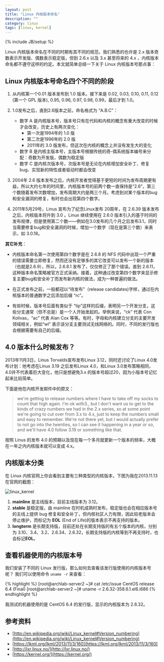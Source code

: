 ```yaml
---
layout: post
title: "Linux 内核版本命名"
description: ""
category: linux 
tags: [linux, kernel]
---
```

{% include JB/setup %}


Linux 内核版本命名在不同的时期有其不同的规范，我们熟悉的也许是 2.x 版本奇数表示开发版、偶数表示稳定版，但到 2.6.x 以及 3.x 甚至将来的 4.x ，内核版本命名都不遵守这样的约定。本文就简单总结一下关于 Linux 内核版本号那点事：

## Linux 内核版本号命名四个不同的阶段

1. 从内核第一个0.01 版本发布到 1.0 版本。接下来是 0.02, 0.03, 0.10, 0.11, 0.12 (第一个 GPL 版本), 0.95, 0.96, 0.97, 0.98, 0.99，最后才到 1.0。

2. 1.0发布之后，直到2.6版本之前，命名格式为 “A.B.C”：
	* 数字 A 是内核版本号，版本号只有在代码和内核的概念有重大改变的时候才会改变，历史上有两次变化：
		* 第一次是1994年的 1.0 版
		* 第二次是1996年的 2.0 版
		* 2011年的 3.0 版发布，但这次在内核的概念上并没有发生大的变化
	* 数字 B 是内核主版本号，主版本号根据传统的奇-偶系统版本编号来分配：奇数为开发版，偶数为稳定版
	* 数字 C 是内核次版本号，次版本号是无论在内核增加安全补丁、修复bug、实现新的特性或者驱动时都会改变
	
3. 2004年 2.6 版本发布之后，内核开发者觉得基于更短的时间为发布周期更有益，所以大约七年的时间里，内核版本号的前两个数一直保持是“2.6”，第三个数随着发布次数增加，发布周期大约是两三个月。考虑到对某个版本的bug和安全漏洞的修复，有时也会出现第四个数字。

4. 2011年5月29号，Linus 宣布为了纪念Linux发布 20周年，在 2.6.39 版本发布之后，内核版本将升到 3.0 。Linux 继续使用在 2.6.0 版本引入的基于时间的发布规律，但是使用第二个数——例如在3.0发布的几个月之后发布3.1，同时当需要修复bug和安全漏洞的时候，增加一个数字（现在是第三个数）来表示，如 3.0.18。

**其它补充**：

* 内核版本命名第一次使用第四个数字是在 2.6.8 的 NFS 代码中出现一个严重的错误需要立即修复，然而还没有足够多的其它改变可以发布一个新的版本（也就是2.6.9），所以，2.6.8.1 发布了，仅仅修正了那个错误。直到 2.6.11，这种版本命名策略被官方正式采纳。接着，这种通过改变第四个数字来显示修复主要bug和安全补丁而发布新内核的做法，成为一种普遍的做法。

* 在正式发布之前，一般都冠以“待发布”（release candidates)字样，通过在内核版本的普通数字之后添加后缀 “rc”。

* 有些时候，版本号后面有类似于 “tip”这样的后缀，表明另一个开发分支，这些分支通常（但不总是）是一个人开始发起的。举例来说，“ck” 代表 Con Kolivas，“ac” 代表 Alan Cox 等等。有时，字母和内核建立分支的主要开发领域相关，例如“wl” 表示该分支主要测试无线网络的。同时，不同的发行版也会根据需要有自己的后缀。


## 4.0 版本什么时候发布？
2013年11月3日，Linus Torvalds宣布发布Linux 3.12，同时还讨论了Linux 4.0发布计划：他考虑在Linux 3.19 之后发布Linux 4.0，和Linux 3.0发布策略相同，4.0并不代表着巨大变化，他只是想避免3.x 的版本号超过20，因为小版本号记忆起来比较简单。

下面是他在内核开发邮件中的原文：

> we're getting to release numbers where I have to take off my socks to count that high again. I'm ok with3.<low teens>, but I don't want us to get to the kinds of crazy numbers we had in the 2.x series, so at some point we're going to cut over from 3.x to 4.x, just to keep the numbers small and easy to remember. We're not there yet, but I would actually prefer to not go into the twenties, so I can see it happening in a year or so, and we'll have 4.0 follow 3.19 or something like that.

按照 Linus 的发布 4.0 的预期以及现在每一个多月就更新一个版本的频率，大概在一年之内内核版本就可以变成 4.x。

## 内核版本分类

在 Linux 内核官网上你会看到主要有三种类型的内核版本，下图为我在2013.11.13 在官网的截图：

![linux_kernel](https://f.cloud.github.com/assets/3265880/1528044/a922f638-4c01-11e3-882f-3f57a5b20718.png)


1. **mainline** 是主线版本，目前主线版本为 3.12。
2. **stable** 是稳定版，由 mainline 在时机成熟时发布，稳定版也会在相应版本号的主线上提供 bug 修复和安全补丁，但内核社区人力有限，因此较老版本会停止维护，而标记为 **EOL** (End of Life)的版本表示不再支持的版本。
3. **longterm** 是长期支持版，目前还处在长期支持版的有五个版本的内核，分别为 3.10、3.4、3.2、2.6.34、2.6.32，长期支持版的内核等到不再支持时，也会标记**EOL**。

## 查看机器使用的内核版本号
我们安装了不同的 Linux 发行版，那么如何去查看该发行版使用的内核版本号呢？ 我们可以使用命令 `uname -r` 来查看：

{% highlight %}
[root@archlab-server2 ~]# cat /etc/issue
CentOS release 6.4 (Final)
[root@archlab-server2 ~]# uname -r
2.6.32-358.6.1.el6.i686
{% endhighlight %}

我测试的机器使用的是 CentOS 6.4 的发行版，显示的内核版本为 2.6.32。


## 参考资料
* [http://en.wikipedia.org/wiki/Linux_kernel#Version_numbering](http://en.wikipedia.org/wiki/Linux_kernel#Version_numbering)
* [https://lkml.org/lkml/2013/11/3/160](https://lkml.org/lkml/2013/11/3/160)
* [http://lxr.linux.no/](http://lxr.linux.no/)
* [https://kernel.org/](https://kernel.org/)

